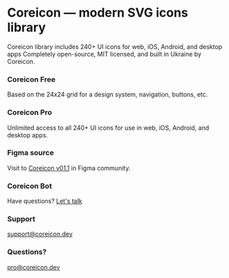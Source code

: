 # Coreicon — modern SVG icons library
Coreicon library includes 240+ UI icons for web, iOS, Android, and desktop apps
Completely open-source, MIT licensed, and built in Ukraine by Coreicon.
### Coreicon Free
Based on the 24x24 grid for a design system, navigation, buttons, etc.
### Coreicon Pro
Unlimited access to all 240+ UI icons for use in web, iOS, Android, and desktop apps.
### Figma source 
Visit to [Coreicon v01.1](https://www.figma.com/community/file/1105519588638228078) in Figma community.
### Coreicon Bot
Have questions? [Let's talk](https://t.me/coreicon_bot)
### Support
support@coreicon.dev
### Questions?
pro@coreicon.dev
